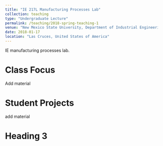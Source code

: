 ```yaml
---
title: "IE 217L Manufacturing Processes Lab"
collection: teaching
type: "Undergraduate Lecture"
permalink: /teaching/2018-spring-teaching-1
venue: "New Mexico State University, Department of Industrial Engineering"
date: 2018-01-17
location: "Las Cruces, United States of America"
---
```


IE manufacturing processes lab.

Class Focus
======
Add material

Student Projects
======
add material

Heading 3
======

